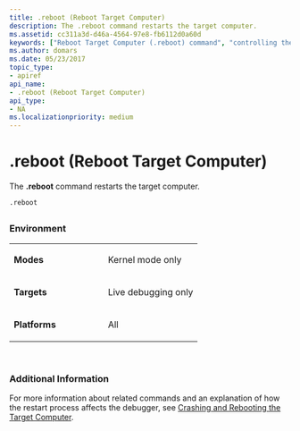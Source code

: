 ```yaml
---
title: .reboot (Reboot Target Computer)
description: The .reboot command restarts the target computer.
ms.assetid: cc311a3d-d46a-4564-97e8-fb6112d0a60d
keywords: ["Reboot Target Computer (.reboot) command", "controlling the target, Reboot Target Computer (.reboot) command", ".reboot (Reboot Target Computer) Windows Debugging"]
ms.author: domars
ms.date: 05/23/2017
topic_type:
- apiref
api_name:
- .reboot (Reboot Target Computer)
api_type:
- NA
ms.localizationpriority: medium
---
```


# .reboot (Reboot Target Computer)


The **.reboot** command restarts the target computer.

```dbgcmd
.reboot
```

## <span id="ddk_meta_reboot_target_computer_dbg"></span><span id="DDK_META_REBOOT_TARGET_COMPUTER_DBG"></span>


### <span id="Environment"></span><span id="environment"></span><span id="ENVIRONMENT"></span>Environment

<table>
<colgroup>
<col width="50%" />
<col width="50%" />
</colgroup>
<tbody>
<tr class="odd">
<td align="left"><p><strong>Modes</strong></p></td>
<td align="left"><p>Kernel mode only</p></td>
</tr>
<tr class="even">
<td align="left"><p><strong>Targets</strong></p></td>
<td align="left"><p>Live debugging only</p></td>
</tr>
<tr class="odd">
<td align="left"><p><strong>Platforms</strong></p></td>
<td align="left"><p>All</p></td>
</tr>
</tbody>
</table>

 

### <span id="Additional_Information"></span><span id="additional_information"></span><span id="ADDITIONAL_INFORMATION"></span>Additional Information

For more information about related commands and an explanation of how the restart process affects the debugger, see [Crashing and Rebooting the Target Computer](crashing-and-rebooting-the-target-computer.md).

 

 





